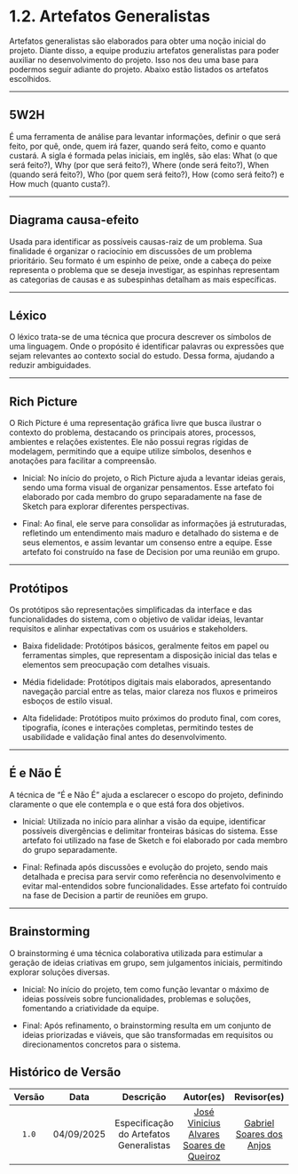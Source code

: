 # 1.2. Artefatos Generalistas

Artefatos generalistas são elaborados para obter uma noção inicial do projeto. Diante disso, a equipe produziu artefatos generalistas para poder auxiliar no desenvolvimento do projeto. Isso nos deu uma base para podermos seguir adiante do projeto. Abaixo estão listados os artefatos escolhidos.

_ _ _

## 5W2H

É uma ferramenta de análise para levantar informações, definir o que será feito, por quê, onde, quem irá fazer, quando será feito, como e quanto custará. A sigla é formada pelas iniciais, em inglês, são elas: What (o que será feito?), Why (por que será feito?), Where (onde será feito?), When (quando será feito?), Who (por quem será feito?), How (como será feito?) e How much (quanto custa?).

_ _ _ 

## Diagrama causa-efeito

Usada para identificar as possíveis causas-raiz de um problema. Sua finalidade é organizar o raciocínio em discussões de um problema prioritário. Seu formato é um espinho de peixe, onde a cabeça do peixe representa o problema que se deseja investigar, as espinhas representam as categorias de causas e as subespinhas detalham as mais específicas.

_ _ _ 

## Léxico 

O léxico trata-se de uma técnica que procura descrever os símbolos de uma linguagem. Onde o propósito é identificar palavras ou expressões que sejam relevantes ao contexto social do estudo. Dessa forma, ajudando a reduzir ambiguidades.

_ _ _

## Rich Picture

O Rich Picture é uma representação gráfica livre que busca ilustrar o contexto do problema, destacando os principais atores, processos, ambientes e relações existentes. Ele não possui regras rígidas de modelagem, permitindo que a equipe utilize símbolos, desenhos e anotações para facilitar a compreensão.

- Inicial: No início do projeto, o Rich Picture ajuda a levantar ideias gerais, sendo uma forma visual de organizar pensamentos. Esse artefato foi elaborado por cada membro do grupo separadamente na fase de Sketch para explorar diferentes perspectivas.

- Final: Ao final, ele serve para consolidar as informações já estruturadas, refletindo um entendimento mais maduro e detalhado do sistema e de seus elementos, e assim levantar um consenso entre a equipe. Esse artefato foi construído na fase de Decision por uma reunião em grupo.

_ _ _

## Protótipos

Os protótipos são representações simplificadas da interface e das funcionalidades do sistema, com o objetivo de validar ideias, levantar requisitos e alinhar expectativas com os usuários e stakeholders.

- Baixa fidelidade: Protótipos básicos, geralmente feitos em papel ou ferramentas simples, que representam a disposição inicial das telas e elementos sem preocupação com detalhes visuais.

- Média fidelidade: Protótipos digitais mais elaborados, apresentando navegação parcial entre as telas, maior clareza nos fluxos e primeiros esboços de estilo visual.

- Alta fidelidade: Protótipos muito próximos do produto final, com cores, tipografia, ícones e interações completas, permitindo testes de usabilidade e validação final antes do desenvolvimento.
_ _ _

## É e Não É

A técnica de “É e Não É” ajuda a esclarecer o escopo do projeto, definindo claramente o que ele contempla e o que está fora dos objetivos.

- Inicial: Utilizada no início para alinhar a visão da equipe, identificar possíveis divergências e delimitar fronteiras básicas do sistema. Esse artefato foi utilizado na fase de Sketch e foi elaborado por cada membro do grupo separadamente.

- Final: Refinada após discussões e evolução do projeto, sendo mais detalhada e precisa para servir como referência no desenvolvimento e evitar mal-entendidos sobre funcionalidades. Esse artefato foi contruído na fase de Decision a partir de reuniões em grupo.

_ _ _

## Brainstorming

O brainstorming é uma técnica colaborativa utilizada para estimular a geração de ideias criativas em grupo, sem julgamentos iniciais, permitindo explorar soluções diversas.

- Inicial: No início do projeto, tem como função levantar o máximo de ideias possíveis sobre funcionalidades, problemas e soluções, fomentando a criatividade da equipe.

- Final: Após refinamento, o brainstorming resulta em um conjunto de ideias priorizadas e viáveis, que são transformadas em requisitos ou direcionamentos concretos para o sistema.

## Histórico de Versão

| Versão |    Data    |                Descrição                |                           Autor(es)                            |                      Revisor(es)                       |
| :----: | :--------: | :-------------------------------------: | :------------------------------------------------------------: | :----------------------------------------------------: |
| `1.0`  | 04/09/2025 | Especificação do Artefatos Generalistas | [José Vinicius Alvares Soares de Queiroz][JoseViniciusQueiroz] | [Gabriel Soares dos Anjos](https://github.com/SAnjos3) |

[Arturhk05]: https://github.com/Arturhk05  
[eduardoferre]: https://github.com/eduardoferre  
[fbressa]: https://github.com/fbressa  
[SAnjos3]: https://github.com/SAnjos3  
[JoaoPedro2206]: https://github.com/JoaoPedro2206  
[JoseViniciusQueiroz]: https://github.com/JoseViniciusQueiroz  
[leohssjr]: https://github.com/leohssjr  
[marcomarquesdc]: https://github.com/marcomarquesdc  
[MylenaTrindade]: https://github.com/MylenaTrindade  
[yagoas]: https://github.com/yagoas